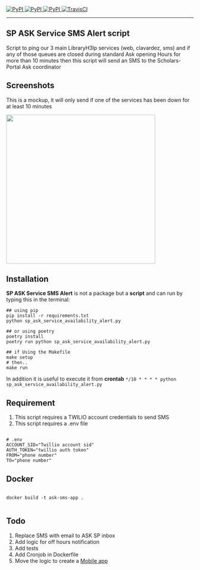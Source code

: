 [
![PyPI](https://img.shields.io/pypi/v/ask_schools.svg)
![PyPI](https://img.shields.io/pypi/pyversions/ask_schools.svg)
![PyPI](https://img.shields.io/github/license/guinslym/ask_schools.svg)
](https://pypi.org/project/ask_schools/)
[![TravisCI](https://travis-ci.org/guinslym/ask_schools.svg?branch=master)](https://travis-ci.org/guinslym/ask_schools)

<hr/>

## SP ASK Service SMS Alert script

Script to ping our 3  main LibraryH3lp services (web, clavardez, sms) and if any of those queues are closed during standard Ask opening Hours for more than 10 minutes then this script will send an SMS to the Scholars-Portal Ask coordinator
<br/>


## Screenshots
This is a mockup, it will only send if one of the services has been down for at least 10 minutes
<p float="left">
    <img src="screenshots/result_sms.png" width="400"/>
</p>

## Installation


**SP ASK Service SMS Alert** is not a package but a **script** and can run by typing this in the terminal:

```
## using pip 
pip install -r requirements.txt
python sp_ask_service_availability_alert.py

## or using poetry
poetry install 
poetry run python sp_ask_service_availability_alert.py

## if Using the Makefile
make setup 
# then.. 
make run
```
In addition it is useful to execute it from **crontab**
`*/10 * * * * python sp_ask_service_availability_alert.py`


## Requirement
1.  This script requires a TWILIO account credentials to send SMS 
2.  This script requires a .env file 

```text

# .env
ACCOUNT_SID="Twillio account sid"
AUTH_TOKEN="twillio auth token"
FROM="phone number"
TO="phone number"
```

## Docker

```text

docker build -t ask-sms-app .


```


## Todo

1.  Replace SMS with email to ASK SP inbox
3.  Add logic for off hours notification
2.  Add tests
3.  Add Cronjob in Dockerfile
4.  Move the logic to create a [Mobile app](https://github.com/guinslym/sp_ask_dashboard_mobile_app_layout)




